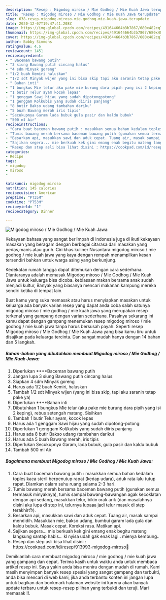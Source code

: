```yaml
---
description: "Resep : Migodog miroso / Mie Godhog / Mie Kuah Jawa terupdate"
title: "Resep : Migodog miroso / Mie Godhog / Mie Kuah Jawa terupdate"
slug: 638-resep-migodog-miroso-mie-godhog-mie-kuah-jawa-terupdate
date: 2020-12-07T19:47:41.208Z
image: https://img-global.cpcdn.com/recipes/491644664b3b7867/680x482cq70/migodog-miroso-mie-godhog-mie-kuah-jawa-foto-resep-utama.jpg
thumbnail: https://img-global.cpcdn.com/recipes/491644664b3b7867/680x482cq70/migodog-miroso-mie-godhog-mie-kuah-jawa-foto-resep-utama.jpg
cover: https://img-global.cpcdn.com/recipes/491644664b3b7867/680x482cq70/migodog-miroso-mie-godhog-mie-kuah-jawa-foto-resep-utama.jpg
author: Bobby Simmons
ratingvalue: 4.6
reviewcount: 1451
recipeingredient:
- " Baceman bawang putih"
- "3 siung Bawang putih cincang halus"
- "4 sdm Minyak goreng"
- "1/2 buah Kemiri haluskan"
- "1/2 sdt Minyak wijen yang ini bisa skip tapi aku saranin tetap pake ya"
- " Bahan inti"
- "1 bungkus Mie telur aku pake mie burung dara pipih yang isi 2 keping rebus setengah matang Sisihkan"
- "1 butir Telur ayam kocok lepas"
- "1 genggam Sawi hijau yang sudah dipotongpotong"
- "1 genggam Kolkubis yang sudah diiris panjang"
- "8 butir Bakso udang tambahan dariku"
- "5 buah Bawang merah iris tipis"
- "Secukupnya Garam lada bubuk gula pasir dan kaldu bubuk"
- "500 ml Air"
recipeinstructions:
- "Cara buat baceman bawang putih : masukkan semua bahan kedalam toples kaca steril berpenutup rapat (kedap udara), aduk rata lalu tutup rapat. Diamkan dalam suhu ruang selama 2-3 hari."
- "Tumis bawang merah bersama baceman bawang putih (gunakan semua termasuk minyaknya), tumis sampai bawang-bawangan agak kecoklatan dengan api sedang, masukkan telur, bikin orak arik (dan masalahnya disini aku lupa di step ini, telurnya lupaaa jadi telur masuk di step terakhir😓)."
- "Besarkan api, masukkan sawi dan aduk cepat. Tuang air, masak sampai mendidih. Masukkan mie, bakso udang, bumbui garam lada gula dan kaldu bubuk. Masak cepat. Koreksi rasa. Matikan api."
- "Sajikan segera... mie berkuah kek gini emang enak begitu mateng langsung santap habis... kl nyisa udah gak enak lagi.. mienya kembung.."
- "Resep dan step asli bisa lihat disini : https://cookpad.com/id/resep/913993-migodog-miroso🍝"
categories:
- Recipe
tags:
- migodog
- miroso
- 

katakunci: migodog miroso  
nutrition: 145 calories
recipecuisine: American
preptime: "PT35M"
cooktime: "PT53M"
recipeyield: "1"
recipecategory: Dinner

---
```



![Migodog miroso / Mie Godhog / Mie Kuah Jawa](https://img-global.cpcdn.com/recipes/491644664b3b7867/680x482cq70/migodog-miroso-mie-godhog-mie-kuah-jawa-foto-resep-utama.jpg)

Kekayaan bahasa yang sangat berlimpah di Indonesia juga di ikuti kekayaan masakan yang beragam dengan berbagai citarasa dari masakan yang pedas,manis atau gurih. Ciri khas kuliner Nusantara migodog miroso / mie godhog / mie kuah jawa yang kaya dengan rempah menampilkan kesan tersendiri bahkan untuk warga asing yang berkunjung.


Kedekatan rumah tangga dapat ditemukan dengan cara sederhana. Diantaranya adalah memasak Migodog miroso / Mie Godhog / Mie Kuah Jawa untuk keluarga bisa dicoba. kebiasaan makan bersama anak sudah menjadi kultur, Banyak yang biasanya mencari makanan kampung mereka sendiri ketika di tempat lain.



Buat kamu yang suka memasak atau harus menyiapkan masakan untuk keluarga ada banyak varian resep yang dapat anda coba salah satunya migodog miroso / mie godhog / mie kuah jawa yang merupakan resep terkenal yang gampang dengan varian sederhana. Pasalnya sekarang ini kamu dapat dengan gampang menemukan resep migodog miroso / mie godhog / mie kuah jawa tanpa harus bersusah payah.
Seperti resep Migodog miroso / Mie Godhog / Mie Kuah Jawa yang bisa kamu tiru untuk disajikan pada keluarga tercinta. Dan sangat mudah hanya dengan 14 bahan dan 5 langkah.


<!--inarticleads1-->

##### Bahan-bahan yang dibutuhkan membuat Migodog miroso / Mie Godhog / Mie Kuah Jawa:

1. Diperlukan  ****Baceman bawang putih
1. Jangan lupa 3 siung Bawang putih cincang halus
1. Siapkan 4 sdm Minyak goreng
1. Harus ada 1/2 buah Kemiri, haluskan
1. Tambah 1/2 sdt Minyak wijen (yang ini bisa skip, tapi aku saranin tetap pake ya)
1. Diperlukan  ****Bahan inti
1. Dibutuhkan 1 bungkus Mie telur (aku pake mie burung dara pipih yang isi 2 keping), rebus setengah matang. Sisihkan
1. Tambah 1 butir Telur ayam, kocok lepas
1. Harus ada 1 genggam Sawi hijau yang sudah dipotong-potong
1. Diperlukan 1 genggam Kol/kubis yang sudah diiris panjang
1. Harus ada 8 butir Bakso udang (tambahan dariku)
1. Harus ada 5 buah Bawang merah, iris tipis
1. Diperlukan Secukupnya Garam, lada bubuk, gula pasir dan kaldu bubuk
1. Tambah 500 ml Air




<!--inarticleads2-->

##### Bagaimana membuat  Migodog miroso / Mie Godhog / Mie Kuah Jawa:

1. Cara buat baceman bawang putih : masukkan semua bahan kedalam toples kaca steril berpenutup rapat (kedap udara), aduk rata lalu tutup rapat. Diamkan dalam suhu ruang selama 2-3 hari.
1. Tumis bawang merah bersama baceman bawang putih (gunakan semua termasuk minyaknya), tumis sampai bawang-bawangan agak kecoklatan dengan api sedang, masukkan telur, bikin orak arik (dan masalahnya disini aku lupa di step ini, telurnya lupaaa jadi telur masuk di step terakhir😓).
1. Besarkan api, masukkan sawi dan aduk cepat. Tuang air, masak sampai mendidih. Masukkan mie, bakso udang, bumbui garam lada gula dan kaldu bubuk. Masak cepat. Koreksi rasa. Matikan api.
1. Sajikan segera... mie berkuah kek gini emang enak begitu mateng langsung santap habis... kl nyisa udah gak enak lagi.. mienya kembung..
1. Resep dan step asli bisa lihat disini : https://cookpad.com/id/resep/913993-migodog-miroso🍝




Demikianlah cara membuat migodog miroso / mie godhog / mie kuah jawa yang gampang dan cepat. Terima kasih untuk waktu anda untuk membaca artikel resep ini. Saya yakin anda bisa meniru dengan mudah di rumah. Kami masih menyimpan banyak resep spesial yang sangat gampang dan terbukti, anda bisa mencari di web kami, jika anda terbantu konten ini jangan lupa untuk bagikan dan bookmark halaman website ini karena akan banyak update terbaru untuk resep-resep pilihan yang terbukti dan teruji. Mari memasak !!. 
